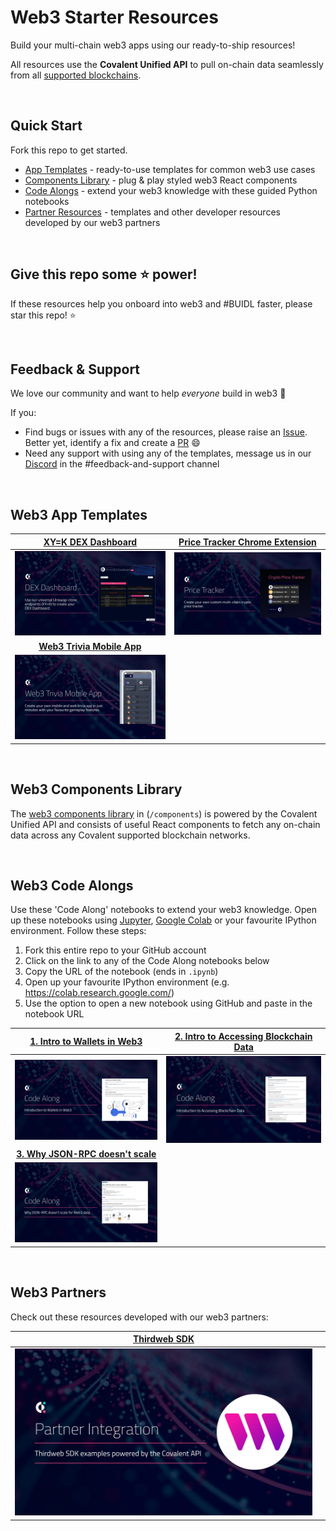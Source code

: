 # Web3 Starter Resources
Build your multi-chain web3 apps using our ready-to-ship resources!

All resources use the **Covalent Unified API** to pull on-chain data seamlessly from all [supported blockchains](https://www.covalenthq.com/docs/networks/). 

&nbsp;
## Quick Start

Fork this repo to get started. 

- [App Templates](#web3-app-templates) - ready-to-use templates for common web3 use cases
- [Components Library](#web3-components-library) - plug & play styled web3 React components
- [Code Alongs](#web3-code-alongs) - extend your web3 knowledge with these guided Python notebooks
- [Partner Resources](#web3-partners) - templates and other developer resources developed by our web3 partners

&nbsp;
## Give this repo some :star: power!
If these resources help you onboard into web3 and #BUIDL faster, please star this repo! :star:

&nbsp;
## Feedback & Support
We love our community and want to help *everyone* build in web3 :muscle:

If you:
- Find bugs or issues with any of the resources, please raise an [Issue](https://github.com/covalenthq/web3-templates/issues). Better yet, identify a fix and create a [PR](https://github.com/covalenthq/web3-resources/pulls) :smile:
- Need any support with using any of the templates, message us in our [Discord](https://covalenthq.com/discord) in the #feedback-and-support channel

&nbsp;
## Web3 App Templates

| [XY=K DEX Dashboard](https://github.com/covalenthq/dex-dashboard-template) |[Price Tracker Chrome Extension](https://github.com/covalenthq/price-tracker-chrome-extension)
| :-----------: | :-----------: |
| [![XY=K DEX Dashboard](./images/dex-dashboard.png)](https://github.com/covalenthq/dex-dashboard-template) | [![Price Tracker Chrome Extension](./images/price-tracker.png)](https://github.com/covalenthq/price-tracker-chrome-extension) |
|[**Web3 Trivia Mobile App**](https://github.com/covalenthq/web3-trivia-template) | |
| [![Web3 Trivia App](./images/web3-trivia.png)](https://github.com/covalenthq/web3-trivia-template) | |

&nbsp;
## Web3 Components Library
The [web3 components library](./components/) in (`/components`) is powered by the Covalent Unified API and consists of useful React components to fetch any on-chain data across any Covalent supported blockchain networks.

&nbsp;
## Web3 Code Alongs
Use these 'Code Along' notebooks to extend your web3 knowledge. Open up these notebooks using [Jupyter](https://jupyter.org/), [Google Colab](https://colab.research.google.com/) or your favourite IPython environment. Follow these steps:

1. Fork this entire repo to your GitHub account
2. Click on the link to any of the Code Along notebooks below
3. Copy the URL of the notebook (ends in `.ipynb`)
4. Open up your favourite IPython environment (e.g. https://colab.research.google.com/)
5. Use the option to open a new notebook using GitHub and paste in the notebook URL


|[1. Intro to Wallets in Web3](./code-alongs/Introduction_to_Wallets_in_Web3.ipynb) | [2. Intro to Accessing Blockchain Data](./code-alongs/Introduction_to_Accessing_Blockchain_Data.ipynb) |
| :-----------: | :-----------: |
|[![Intro to Wallets in Web3](images/code-along-wallets-web3.png)](./code-alongs/Introduction_to_Wallets_in_Web3.ipynb)| [![Intro to Accessing Blockchain Data](images/code-along-access-blockchain-data.png)](./code-alongs/Introduction_to_Accessing_Blockchain_Data.ipynb) |
| [**3. Why JSON-RPC doesn't scale**](./code-alongs/Why_JSON_RPC_doesn't_scale_for_Web3_data.ipynb) | |
| [![Why JSON-RPC doesn't scale](images/code-along-jsonrpc-scaling.png)](./code-alongs/Why_JSON_RPC_doesn't_scale_for_Web3_data.ipynb) | |

&nbsp;
## Web3 Partners
Check out these resources developed with our web3 partners:

|[Thirdweb SDK](https://github.com/thirdweb-example/covalent/?utm_source=covalent&utm_medium=web3-resources) | |
| :-----------: | :-----------: |
|[![Thirdweb SDK](images/partner-thirdweb-sdk.png)](https://github.com/thirdweb-example/covalent/?utm_source=covalent&utm_medium=web3-resources)| |

